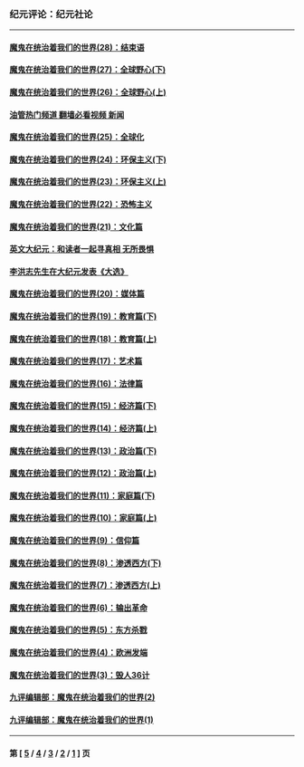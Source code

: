 ### 纪元评论：纪元社论
---
#### [魔鬼在统治着我们的世界(28)：结束语](../../pages/nsc422/n10936246.md?09220330) 
#### [魔鬼在统治着我们的世界(27)：全球野心(下)](../../pages/nsc422/n10928319.md?09220330) 
#### [魔鬼在统治着我们的世界(26)：全球野心(上)](../../pages/nsc422/n10900318.md?09220330) 
#### [油管热门频道 翻墙必看视频 新闻](ok?09220330)
#### [魔鬼在统治着我们的世界(25)：全球化](../../pages/nsc422/n10788205.md?09220330) 
#### [魔鬼在统治着我们的世界(24)：环保主义(下)](../../pages/nsc422/n10695307.md?09220330) 
#### [魔鬼在统治着我们的世界(23)：环保主义(上)](../../pages/nsc422/n10688613.md?09220330) 
#### [魔鬼在统治着我们的世界(22)：恐怖主义](../../pages/nsc422/n10614727.md?09220330) 
#### [魔鬼在统治着我们的世界(21)：文化篇](../../pages/nsc422/n10597706.md?09220330) 
#### [英文大纪元：和读者一起寻真相 无所畏惧](../../pages/nsc422/n12542027.md?09220330) 
#### [李洪志先生在大纪元发表《大选》](../../pages/nsc422/n12534746.md?09220330) 
#### [魔鬼在统治着我们的世界(20)：媒体篇](../../pages/nsc422/n10586579.md?09220330) 
#### [魔鬼在统治着我们的世界(19)：教育篇(下)](../../pages/nsc422/n10564808.md?09220330) 
#### [魔鬼在统治着我们的世界(18)：教育篇(上)](../../pages/nsc422/n10526970.md?09220330) 
#### [魔鬼在统治着我们的世界(17)：艺术篇](../../pages/nsc422/n10499093.md?09220330) 
#### [魔鬼在统治着我们的世界(16)：法律篇](../../pages/nsc422/n10485969.md?09220330) 
#### [魔鬼在统治着我们的世界(15)：经济篇(下)](../../pages/nsc422/n10469975.md?09220330) 
#### [魔鬼在统治着我们的世界(14)：经济篇(上)](../../pages/nsc422/n10457370.md?09220330) 
#### [魔鬼在统治着我们的世界(13)：政治篇(下)](../../pages/nsc422/n10448270.md?09220330) 
#### [魔鬼在统治着我们的世界(12)：政治篇(上)](../../pages/nsc422/n10444576.md?09220330) 
#### [魔鬼在统治着我们的世界(11)：家庭篇(下)](../../pages/nsc422/n10440961.md?09220330) 
#### [魔鬼在统治着我们的世界(10)：家庭篇(上)](../../pages/nsc422/n10435448.md?09220330) 
#### [魔鬼在统治着我们的世界(9)：信仰篇](../../pages/nsc422/n10432159.md?09220330) 
#### [魔鬼在统治着我们的世界(8)：渗透西方(下)](../../pages/nsc422/n10429603.md?09220330) 
#### [魔鬼在统治着我们的世界(7)：渗透西方(上)](../../pages/nsc422/n10426013.md?09220330) 
#### [魔鬼在统治着我们的世界(6)：输出革命](../../pages/nsc422/n10421536.md?09220330) 
#### [魔鬼在统治着我们的世界(5)：东方杀戮](../../pages/nsc422/n10417707.md?09220330) 
#### [魔鬼在统治着我们的世界(4)：欧洲发端](../../pages/nsc422/n10414890.md?09220330) 
#### [魔鬼在统治着我们的世界(3)：毁人36计](../../pages/nsc422/n10411583.md?09220330) 
#### [九评编辑部：魔鬼在统治着我们的世界(2)](../../pages/nsc422/n10410036.md?09220330) 
#### [九评编辑部：魔鬼在统治着我们的世界(1)](../../pages/nsc422/n10406825.md?09220330) 

---
#### 第 [ [5](./5.md?09220330) / [4](./4.md?09220330) / [3](./3.md?09220330) / [2](./2.md?09220330) / [1](./1.md?09220330) ] 页
